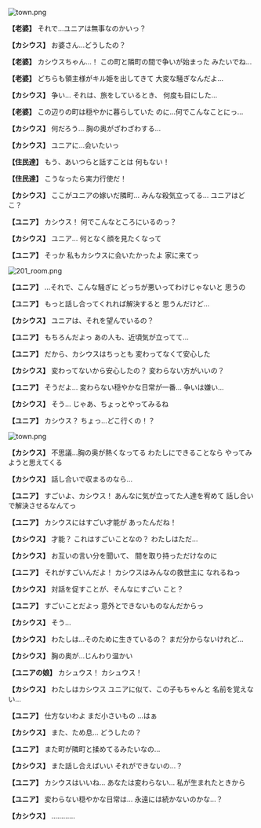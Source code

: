 
![town.png](../images/backgrounds/town.png)

**【老婆】**
それで…ユニアは無事なのかいっ？

**【カシウス】**
お婆さん…どうしたの？

**【老婆】**
カシウスちゃん…！
この町と隣町の間で争いが始まった
みたいでね…

**【老婆】**
どちらも領主様がキル姫を出してきて
大変な騒ぎなんだよ…

**【カシウス】**
争い…
それは、旅をしているとき、
何度も目にした…

**【老婆】**
この辺りの町は穏やかに暮らしていた
のに…何でこんなことにっ…

**【カシウス】**
何だろう…
胸の奥がざわざわする…

**【カシウス】**
ユニアに…会いたいっ

**【住民達】**
もう、あいつらと話すことは
何もない！

**【住民達】**
こうなったら実力行使だ！

**【カシウス】**
ここがユニアの嫁いだ隣町…
みんな殺気立ってる…
ユニアはどこ？

**【ユニア】**
カシウス！
何でこんなところにいるのっ？

**【カシウス】**
ユニア…
何となく顔を見たくなって

**【ユニア】**
そっか
私もカシウスに会いたかったよ
家に来てっ

![201_room.png](../images/backgrounds/201_room.png)

**【ユニア】**
…それで、こんな騒ぎに
どっちが悪いってわけじゃないと
思うの

**【ユニア】**
もっと話し合ってくれれば解決すると
思うんだけど…

**【カシウス】**
ユニアは、それを望んでいるの？

**【ユニア】**
もちろんだよっ
あの人も、近頃気が立ってて…

**【ユニア】**
だから、カシウスはちっとも
変わってなくて安心した

**【カシウス】**
変わってないから安心したの？
変わらない方がいいの？

**【ユニア】**
そうだよ…
変わらない穏やかな日常が一番…
争いは嫌い…

**【カシウス】**
そう…
じゃあ、ちょっとやってみるね

**【ユニア】**
カシウス？
ちょっ…どこ行くの！？

![town.png](../images/backgrounds/town.png)

**【カシウス】**
不思議…胸の奥が熱くなってる
わたしにできることなら
やってみようと思えてくる

**【カシウス】**
話し合いで収まるのなら…

**【ユニア】**
すごいよ、カシウス！
あんなに気が立ってた人達を宥めて
話し合いで解決させるなんてっ

**【ユニア】**
カシウスにはすごい才能が
あったんだね！

**【カシウス】**
才能？
これはすごいことなの？
わたしはただ…

**【カシウス】**
お互いの言い分を聞いて、
間を取り持っただけなのに

**【ユニア】**
それがすごいんだよ！
カシウスはみんなの救世主に
なれるねっ

**【カシウス】**
対話を促すことが、そんなにすごい
こと？

**【ユニア】**
すごいことだよっ
意外とできないものなんだからっ

**【カシウス】**
そう…

**【カシウス】**
わたしは…そのために生きているの？
まだ分からないけれど…

**【カシウス】**
胸の奥が…じんわり温かい

**【ユニアの娘】**
カシュウス！
カシュウス！

**【カシウス】**
わたしはカシウス
ユニアに似て、この子もちゃんと
名前を覚えない…

**【ユニア】**
仕方ないわよ
まだ小さいもの
…はぁ

**【カシウス】**
また、ため息…
どうしたの？

**【ユニア】**
また町が隣町と揉めてるみたいなの…

**【カシウス】**
また話し合えばいい
それができないの…？

**【ユニア】**
カシウスはいいね…
あなたは変わらない…
私が生まれたときから

**【ユニア】**
変わらない穏やかな日常は…
永遠には続かないのかな…？

**【カシウス】**
…………